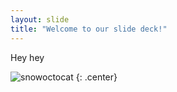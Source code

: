 ```yaml
---
layout: slide
title: "Welcome to our slide deck!"
---
```


Hey hey

![snowoctocat](https://octodex.github.com/images/snowoctocat.png)
{: .center}
